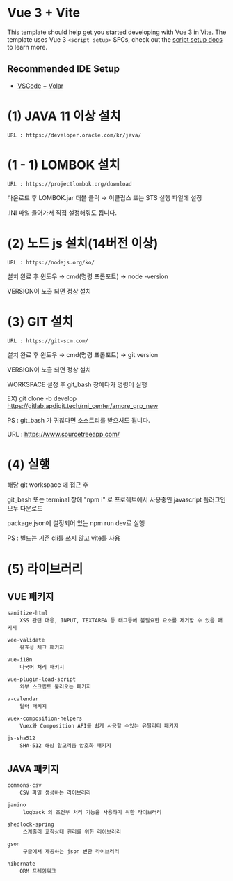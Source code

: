 
# Vue 3 + Vite

This template should help get you started developing with Vue 3 in Vite. The template uses Vue 3 `<script setup>` SFCs, check out the [script setup docs](https://v3.vuejs.org/api/sfc-script-setup.html#sfc-script-setup) to learn more.

## Recommended IDE Setup

- [VSCode](https://code.visualstudio.com/) + [Volar](https://marketplace.visualstudio.com/items?itemName=johnsoncodehk.volar)

# (1) JAVA 11 이상 설치
    URL : https://developer.oracle.com/kr/java/

# (1 - 1) LOMBOK 설치
    URL : https://projectlombok.org/download
 
 다운로드 후 LOMBOK.jar 더블 클릭 → 이클립스 또는 STS 실행 파일에 설정

 .INI 파일 들어가서 직접 설정해줘도 됩니다.

# (2) 노드 js 설치(14버전 이상)
    URL : https://nodejs.org/ko/

 설치 완료 후 윈도우 → cmd(명령 프롬포트) → node -version

 VERSION이 노출 되면 정상 설치

 # (3) GIT 설치
    URL : https://git-scm.com/
  
 설치 완료 후 윈도우 → cmd(명령 프롬포트) → git version

 VERSION이 노출 되면 정상 설치

 WORKSPACE 설정 후 git_bash 창에다가 명령어 실행

 EX) git clone -b develop https://gitlab.apdigit.tech/rni_center/amore_grp_new

 PS : git_bash 가 귀찮다면 소스트리를 받으셔도 됩니다.  
 
 URL : https://www.sourcetreeapp.com/

# (4) 실행
 해당 git workspace 에 접근 후

 git_bash 또는 terminal 창에 "npm i" 로 프로젝트에서 사용중인 javascript 플러그인 모두 다운로드

 package.json에 설정되어 있는 npm run dev로 실행

 PS : 빌드는 기존 cli를 쓰지 않고 vite를 사용

# (5) 라이브러리
## VUE 패키지
```
sanitize-html
    XSS 관련 대응, INPUT, TEXTAREA 등 태그등에 불필요한 요소를 제거할 수 있음 패키지
```
```
vee-validate
    유효성 체크 패키지
```
```
vue-i18n
    다국어 처리 패키지
```
```
vue-plugin-load-script
    외부 스크립트 불러오는 패키지
```
```
v-calendar
    달력 패키지
```
```
vuex-composition-helpers
    Vuex와 Composition API를 쉽게 사용할 수있는 유틸리티 패키지
```
```
js-sha512
    SHA-512 해싱 알고리즘 암호화 패키지
```
## JAVA 패키지
```
commons-csv
    CSV 파일 생성하는 라이브러리
```
```
janino
     logback 의 조건부 처리 기능을 사용하기 위한 라이브러리
```
```
shedlock-spring
     스켸줄러 교착상태 관리를 위한 라이브러리
```
```
gson
     구글에서 제공하는 json 변환 라이브러리
```
```
hibernate
    ORM 프레임워크
```